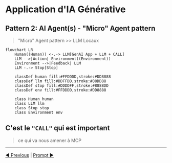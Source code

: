 # Application d'IA Générative

## Pattern 2: AI Agent(s) - "Micro" Agent pattern
> "Micro" Agent pattern >> LLM Locaux

```mermaid
flowchart LR
    Human((Human)) <-.-> LLM[GenAI App + LLM + CALL]
    LLM -->|Action| Environment((Environment))
    Environment -->|Feedback| LLM
    LLM -.-> Stop[Stop]
    
    classDef human fill:#FFDDDD,stroke:#DD8888
    classDef llm fill:#DDFFDD,stroke:#88DD88
    classDef stop fill:#DDDDFF,stroke:#8888DD
    classDef env fill:#FFDDDD,stroke:#DD8888
    
    class Human human
    class LLM llm
    class Stop stop
    class Environment env
```

## C'est le `"CALL"` qui est important
> ce qui va nous amener à MCP

___
[◀️ Previous](./04-augmented-llm.md#application-dia-générative) | [Prompt ▶️](./06-prompt.md#le-prompt-le-nerf-de-la-guerre)



